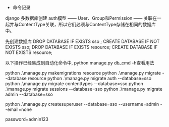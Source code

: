 * 命令记录


django 多数据库创建
auth模型 —— User、Group和Permission —— 关联在一起并与ContentType关联，所以它们必须与ContentType存储在相同的数据库中。


先创建数据库
DROP DATABASE IF EXISTS sso ;
CREATE DATABASE IF NOT EXISTS   sso;
DROP DATABASE IF EXISTS resource;
CREATE DATABASE IF NOT EXISTS resource;

以下操作已经集成到自动化命令中, python manage.py db_cmd -h查看用法

python .\manage.py makemigrations resource
python .\manage.py migrate --database resource
python .\manage.py migrate auth --database=sso
python .\manage.py migrate contenttypes --database=sso
python .\manage.py migrate sessions --database=sso
python .\manage.py migrate admin --database=sso


python .\manage.py createsuperuser --database=sso --username=admin --email=none

password=admin123



